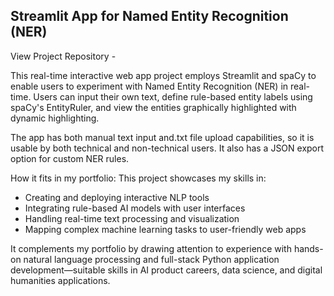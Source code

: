 ## Streamlit App for Named Entity Recognition (NER)
View Project Repository - 

This real-time interactive web app project employs Streamlit and spaCy to enable users to experiment with Named Entity Recognition (NER) in real-time. Users can input their own text, define rule-based entity labels using spaCy's EntityRuler, and view the entities graphically highlighted with dynamic highlighting.

The app has both manual text input and.txt file upload capabilities, so it is usable by both technical and non-technical users. It also has a JSON export option for custom NER rules.

How it fits in my portfolio:
This project showcases my skills in:
- Creating and deploying interactive NLP tools
- Integrating rule-based AI models with user interfaces
- Handling real-time text processing and visualization
- Mapping complex machine learning tasks to user-friendly web apps

It complements my portfolio by drawing attention to experience with hands-on natural language processing and full-stack Python application development—suitable skills in AI product careers, data science, and digital humanities applications.

